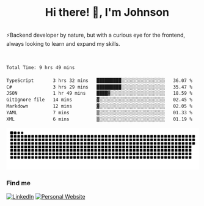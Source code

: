 <div id="user-content-toc">
  <ul align="center">
    <summary><h1 style="display: inline-block">Hi there! 👋, I'm Johnson</h1></summary>
  </ul>
</div>

⚡Backend developer by nature, but with a curious eye for the frontend, always looking to learn and expand my skills.

<br>


<!--START_SECTION:waka-->

```txt
Total Time: 9 hrs 49 mins

TypeScript       3 hrs 32 mins   █████████░░░░░░░░░░░░░░░░   36.07 %
C#               3 hrs 29 mins   █████████░░░░░░░░░░░░░░░░   35.47 %
JSON             1 hr 49 mins    ████▓░░░░░░░░░░░░░░░░░░░░   18.59 %
GitIgnore file   14 mins         ▓░░░░░░░░░░░░░░░░░░░░░░░░   02.45 %
Markdown         12 mins         ▓░░░░░░░░░░░░░░░░░░░░░░░░   02.05 %
YAML             7 mins          ▒░░░░░░░░░░░░░░░░░░░░░░░░   01.33 %
XML              6 mins          ▒░░░░░░░░░░░░░░░░░░░░░░░░   01.19 %
```

<!--END_SECTION:waka-->

<picture>
  <source  srcset="https://github.com/joshwambere/joshwambere/blob/output/github-contribution-grid-snake-dark.svg?palette=github-dark">
  <source  srcset="https://github.com/joshwambere/joshwambere/blob/output/github-contribution-grid-snake.svg">
  <img alt="github contribution grid snake animation" src="https://github.com/joshwambere/joshwambere/blob/output/github-contribution-grid-snake.svg">
</picture>

### Find me
<a href="https://www.linkedin.com/in/dusabe-johnson" target="_blank"><img src="https://img.shields.io/badge/LinkedIn-%230077B5.svg?&style=flat&logo=linkedin&logoColor=white" alt="LinkedIn"></a>
‎‎ [![Personal Website](https://img.shields.io/badge/visit-Johnsonis.me-blue)](https://johnsonis.me/)
